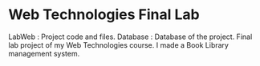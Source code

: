 # Web Technologies Final Lab
LabWeb : Project code and files.
Database : Database of the project.
Final lab project of my Web Technologies course. I made a Book Library management system.
